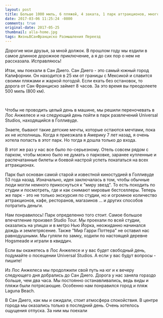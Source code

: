 ```yaml
---
layout: post
title: Больше 1000 миль, 6 пляжей, 4 заката, 1 парк аттракционов, много солнца и неподражаемый Сан Диего
date: 2017-03-06 11:25:24 -0800
comments: true
original-date: 2017-05-25
thumbnail: alla-home.jpg
tags: ЖизньВСанФранциско Размышления Переезд
---
```


Дорогие мои друзья, за мной должок. В прошлом году мы ездили в самое длинное дорожное приключение, а я до сих пор о нем не рассказала.
Исправляюсь!

Итак, мы поехали в Сан Диего. Сан Диего - это самый южный город Калифорнии. Он находится в 25 км от границы с Мексикой и славится своими пляжами и жаркой погодой. Если ехать без остановок, то дорога от Сан Франциско займет 8 часов. За это время вы преодолеете 500 миль (800 км).
<!--separate--> 

Чтобы не проводить целый день в машине, мы решили переночевать в Лос Анжелесе и на следующий день пойти в парк развлечений Universal Studios, находящийся в Голливуде.

Знаете, бывают такие детские мечты, которые остаются мечтами, пока их не исполнишь. Когда я приезжала в Америку 7 лет назад, я очень хотела попасть в этот парк. Но тогда я дошла только до входа.

В этот же раз у нас все было по-серьезному. Отель совсем рядом с парком, чтобы можно было не думать о парковке, заранее купленные и распечатанные билеты и боевой настрой успеть покататься на всех аттракционах.

Парк был основан самой старой и известной киностудией в Голливуде 53 года назад. Изначально, идея заключалась в том, чтобы обычные люди могли немного прикоснуться к "миру звезд". То есть походить по студии и посмотреть, где и как снимают мировые бестселлеры.
Теперь же парк - это не только экскурсия по студии, но и огромное количество аттракционов, кафе, ресторанов, магазинов ... и других способов потратить деньги.

Нам понравилось! Парк определенно того стоит. Самое большое впечатление произвел Studio Tour. Мы проехали по всей студии, оказались на улицах и в метро Нью Йорка, неожиданно начинался дождь и землетрясение. Также "Мир Гарри Поттера" не оставил нас равнодушными. Мы гуляли по замку, ходили по настоящей деревне Hogsmeade и играли в квиддич.

Если вы окажетесь в Лос Анжелесе и у вас будет свободный день, подумайте о посещении Universal Studios. А если у вас будут вопросы - пишите!

Из Лос Анжелеса мы продолжили свой путь на юг и к вечеру следующего дня добрались до Сан Диего. Дорога у нас заняла гораздо больше, чем два часа. Мы постоянно останавливались, ведь виды и пляжи были потрясающие. Особенно нам понравился город и пляж Laguna Beach. 

В Сан Диего, как мы и ожидали, стоит атмосфера спокойствия. В центре города мы оказались только в последний день. Очень хотелось ощущения отпуска. За ним мы поехали 




